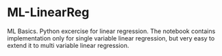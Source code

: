 # ML-LinearReg
ML Basics. Python excercise for linear regression. 
The notebook contains implementation only for single variable linear regression, but very easy to extend it to multi variable linear regression. 